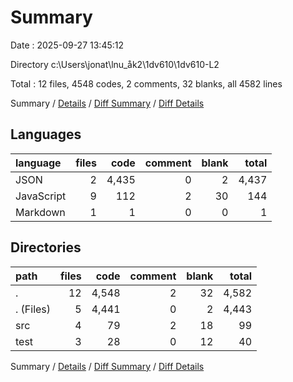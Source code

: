 # Summary

Date : 2025-09-27 13:45:12

Directory c:\\Users\\jonat\\lnu_åk2\\1dv610\\1dv610-L2

Total : 12 files,  4548 codes, 2 comments, 32 blanks, all 4582 lines

Summary / [Details](details.md) / [Diff Summary](diff.md) / [Diff Details](diff-details.md)

## Languages
| language | files | code | comment | blank | total |
| :--- | ---: | ---: | ---: | ---: | ---: |
| JSON | 2 | 4,435 | 0 | 2 | 4,437 |
| JavaScript | 9 | 112 | 2 | 30 | 144 |
| Markdown | 1 | 1 | 0 | 0 | 1 |

## Directories
| path | files | code | comment | blank | total |
| :--- | ---: | ---: | ---: | ---: | ---: |
| . | 12 | 4,548 | 2 | 32 | 4,582 |
| . (Files) | 5 | 4,441 | 0 | 2 | 4,443 |
| src | 4 | 79 | 2 | 18 | 99 |
| test | 3 | 28 | 0 | 12 | 40 |

Summary / [Details](details.md) / [Diff Summary](diff.md) / [Diff Details](diff-details.md)